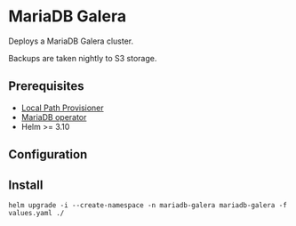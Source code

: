 # MariaDB Galera

Deploys a MariaDB Galera cluster.

Backups are taken nightly to S3 storage.

## Prerequisites

- [Local Path Provisioner](https://github.com/rancher/local-path-provisioner)
- [MariaDB operator](https://github.com/mariadb-operator/mariadb-operator)
- Helm >= 3.10

## Configuration

## Install

```helm upgrade -i --create-namespace -n mariadb-galera mariadb-galera -f values.yaml ./```
